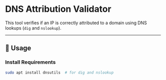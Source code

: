 # DNS Attribution Validator

This tool verifies if an IP is correctly attributed to a domain using DNS lookups (`dig` and `nslookup`).

---

## 🚀 Usage

### Install Requirements

```bash
sudo apt install dnsutils  # for dig and nslookup
